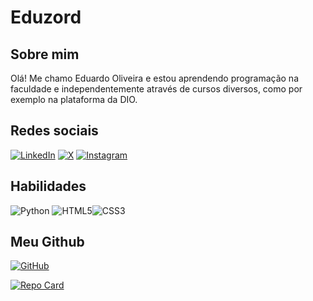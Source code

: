
# Eduzord

## Sobre mim

Olá! Me chamo Eduardo Oliveira e estou aprendendo programação na faculdade e independentemente através de cursos diversos, como por exemplo na plataforma da DIO.

## Redes sociais
[![LinkedIn](https://img.shields.io/badge/LinkedIn-0077B5?style=for-the-badge&logo=linkedin&logoColor=white)](https://www.linkedin.com/in/eduardo-oliveira-b7429417a/) [![X](https://img.shields.io/badge/X-000?style=for-the-badge&logo=x)](https://x.com/Eduzord) [![Instagram](https://img.shields.io/badge/-Instagram-%23E4405F?style=for-the-badge&logo=instagram&logoColor=white)](https://www.instagram.com/edu_97/)

## Habilidades
![Python](https://img.shields.io/badge/python-3670A0?style=for-the-badge&logo=python&logoColor=ffdd54) ![HTML5](https://img.shields.io/badge/HTML5-E34F26?style=for-the-badge&logo=html5&logoColor=white)![CSS3](https://img.shields.io/badge/CSS3-1572B6?style=for-the-badge&logo=css3&logoColor=white)
## Meu Github
[![GitHub](https://img.shields.io/badge/GitHub-100000?style=for-the-badge&logo=github&logoColor=white)](https://github.com/Eduzord)


[![Repo Card](https://github-readme-stats.vercel.app/api/pin/?username=eduzord&repo=-Web-Scrapper-Vencimentos-IPTU&bg_color=000&border_color=30A3DC&show_icons=true&icon_color=30A3DC&title_color=E94D5F&text_color=FFF)](https://github.com/eduzord/-Web-Scrapper-Vencimentos-IPTU)
